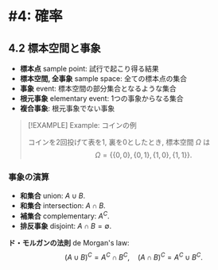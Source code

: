 # #4: 確率

## 4.2  標本空間と事象

- **標本点** sample point: 試行で起こり得る結果
- **標本空間, 全事象** sample space: 全ての標本点の集合
- **事象** event: 標本空間の部分集合となるような集合
- **根元事象** elementary event: 1つの事象からなる集合
- **複合事象**: 根元事象でない事象

> [!EXAMPLE] Example: コインの例
>
> コインを2回投げて表を1, 裏を0としたとき, 標本空間 $\Omega$ は
> $$\Omega = \{\{0,0\}, \{0,1\}, \{1,0\}, \{1,1\}\}.$$
> 

### 事象の演算

- **和集合** union: $A\cup B.$
- **和集合** intersection: $A\cap B.$
- **補集合** complementary: $A^C.$
- **排反事象** disjoint: $A\cap B = \emptyset.$

**ド・モルガンの法則** de Morgan's law: 
$$(A\cup B)^C = A^C \cap B^C,\quad (A\cap B)^C = A^C \cup B^C.$$